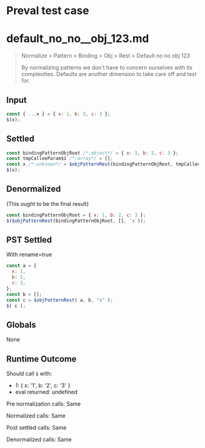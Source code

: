 # Preval test case

# default_no_no__obj_123.md

> Normalize > Pattern > Binding > Obj > Rest > Default no no  obj 123
>
> By normalizing patterns we don't have to concern ourselves with its complexities. Defaults are another dimension to take care off and test for.

## Input

`````js filename=intro
const { ...x } = { x: 1, b: 2, c: 3 };
$(x);
`````


## Settled


`````js filename=intro
const bindingPatternObjRoot /*:object*/ = { x: 1, b: 2, c: 3 };
const tmpCalleeParam$1 /*:array*/ = [];
const x /*:unknown*/ = $objPatternRest(bindingPatternObjRoot, tmpCalleeParam$1, `x`);
$(x);
`````


## Denormalized
(This ought to be the final result)

`````js filename=intro
const bindingPatternObjRoot = { x: 1, b: 2, c: 3 };
$($objPatternRest(bindingPatternObjRoot, [], `x`));
`````


## PST Settled
With rename=true

`````js filename=intro
const a = {
  x: 1,
  b: 2,
  c: 3,
};
const b = [];
const c = $objPatternRest( a, b, "x" );
$( c );
`````


## Globals


None


## Runtime Outcome


Should call `$` with:
 - 1: { x: '1', b: '2', c: '3' }
 - eval returned: undefined

Pre normalization calls: Same

Normalized calls: Same

Post settled calls: Same

Denormalized calls: Same
